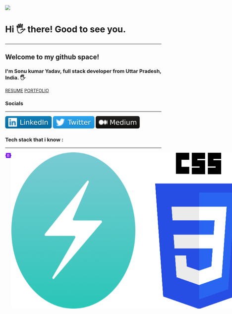 <img src="https://camo.githubusercontent.com/417e6e178a69cc045c656d083ba983a59303f099087090269c01cacc6741ef29/68747470733a2f2f7170682e66732e71756f726163646e2e6e65742f6d61696e2d71696d672d6661376234626463336232663733653734396535633263363436643461653133" al="code gif">

<h1>Hi 🖐️ there! Good to see you. </h1>
<hr>
<h2>Welcome to my github space!</h2>
<h3>I'm Sonu kumar Yadav, full stack developer from Uttar Pradesh, India. 🖐️</h3>

<a href="https://drive.google.com/file/d/1rNt7Y5VTeFUusZLMg9hOUQGh_wYduH79/view?usp=share_link">RESUME</a>
<a href="https://sonukr.in/">PORTFOLIO</a>

<h3>Socials</h3>
<hr>
<a href="https://www.linkedin.com/in/sonu-kumar-yadav-0a609b180/"><img src="./assets/linked in.svg"></a>
<a href="https://twitter.com/SonuKr52616462"><img src="./assets/twitter.svg"></a>
<a href="https://medium.com/@sonukryadav56"><img src="./assets/medium icon.svg"></a>

<h3>Tech stack that i know : </h3>
<hr>
<div style="display:flex;">
<img width="30px" height="20px" src="./assets/techstack/bootstarp.png" alt="tech stack">
<img src="./assets/techstack/chakraui.png" alt="tech stack">
<img src="./assets/techstack/css.png" alt="tech stack">
<img src="./assets/techstack/firebase.png" alt="tech stack">
<img src="./assets/techstack/git.png" alt="tech stack">
<img src="./assets/techstack/github.png" alt="tech stack">
<img src="./assets/techstack/html.png" alt="tech stack">
<img src="./assets/techstack/intelij.png" alt="tech stack">
<img src="./assets/techstack/java.png" alt="tech stack">
<img src="./assets/techstack/javascript.png" alt="tech stack">
<img src="./assets/techstack/material ui.png" alt="tech stack">
<img src="./assets/techstack/nodejs.png" alt="tech stack">
<img src="./assets/techstack/npm'.png" alt="tech stack">
<img src="./assets/techstack/postman.png" alt="tech stack">
<img src="./assets/techstack/react.png" alt="tech stack">
<img src="./assets/techstack/redux.png" alt="tech stack">
<img src="./assets/techstack/restapi.png" alt="tech stack">
<img src="./assets/techstack" alt="tech stack">
<img src="./assets/techstack/sass.png" alt="tech stack">
<img src="./assets/techstack/windows.png" alt="tech stack">
</div>
